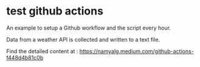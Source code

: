 # test github actions

An example to setup a Github workflow and the script every hour.

Data from a weather API is collected and written to a text file.

Find the detailed content at : https://namyalg.medium.com/github-actions-f448d4b81c0b
